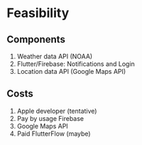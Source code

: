 # Feasibility
## Components
1. Weather data API (NOAA)
2. Flutter/Firebase: Notifications and Login
3. Location data API (Google Maps API)
## Costs
1. Apple developer (tentative)
2. Pay by usage Firebase
3. Google Maps API
4. Paid FlutterFlow (maybe)
